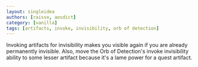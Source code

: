 ```yaml
---
layout: singleidea
authors: [raisse, aosdict]
category: [vanilla]
tags: [artifacts, invoke, invisibility, orb of detection]
---
```

Invoking artifacts for invisibility makes you visible again if you are already permanently invisible. Also, move the Orb of Detection's invoke invisibility ability to some lesser artifact because it's a lame power for a quest artifact.
